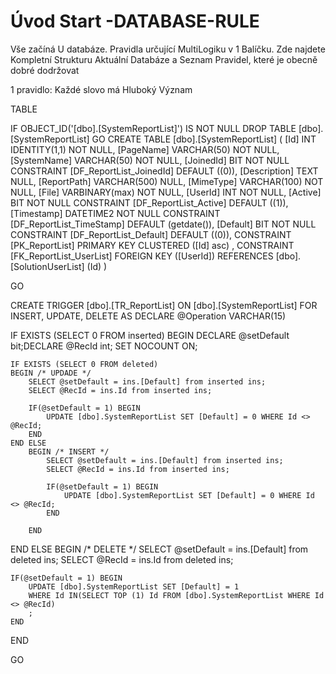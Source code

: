 ﻿# Úvod   Start -DATABASE-RULE  

Vše začíná U databáze. 
Pravidla určující MultiLogiku v 1 Balíčku.
Zde najdete Kompletní Strukturu Aktuální Databáze
a Seznam Pravidel, které je obecně dobré dodržovat

1 pravidlo: Každé slovo má Hluboký Význam

TABLE


 IF OBJECT_ID('[dbo].[SystemReportList]') IS NOT NULL 
 DROP TABLE [dbo].[SystemReportList] 
 GO
 CREATE TABLE [dbo].[SystemReportList] ( 
 [Id]           INT              IDENTITY(1,1)          NOT NULL,
 [PageName]     VARCHAR(50)                             NOT NULL,
 [SystemName]   VARCHAR(50)                             NOT NULL,
 [JoinedId]     BIT                                     NOT NULL  CONSTRAINT [DF_ReportList_JoinedId] DEFAULT ((0)),
 [Description]  TEXT                                        NULL,
 [ReportPath]   VARCHAR(500)                                NULL,
 [MimeType]     VARCHAR(100)                            NOT NULL,
 [File]         VARBINARY(max)                          NOT NULL,
 [UserId]       INT                                     NOT NULL,
 [Active]       BIT                                     NOT NULL  CONSTRAINT [DF_ReportList_Active] DEFAULT ((1)),
 [Timestamp]    DATETIME2                               NOT NULL  CONSTRAINT [DF_ReportList_TimeStamp] DEFAULT (getdate()),
 [Default]      BIT                                     NOT NULL  CONSTRAINT [DF_ReportList_Default] DEFAULT ((0)),
 CONSTRAINT   [PK_ReportList]  PRIMARY KEY CLUSTERED    ([Id] asc) ,
 CONSTRAINT [FK_ReportList_UserList] FOREIGN KEY ([UserId]) REFERENCES [dbo].[SolutionUserList] (Id) )
 
 
 GO
 
 CREATE   TRIGGER [dbo].[TR_ReportList] ON [dbo].[SystemReportList]
FOR INSERT, UPDATE, DELETE
AS
DECLARE @Operation VARCHAR(15)
 
IF EXISTS (SELECT 0 FROM inserted)
BEGIN
	DECLARE @setDefault bit;DECLARE @RecId int;
	SET NOCOUNT ON;

    IF EXISTS (SELECT 0 FROM deleted)
    BEGIN /* UPDADE */
		SELECT @setDefault = ins.[Default] from inserted ins;
		SELECT @RecId = ins.Id from inserted ins;

		IF(@setDefault = 1) BEGIN
			UPDATE [dbo].SystemReportList SET [Default] = 0 WHERE Id <> @RecId; 		
		END
	END ELSE
		BEGIN /* INSERT */
			SELECT @setDefault = ins.[Default] from inserted ins;
			SELECT @RecId = ins.Id from inserted ins;

			IF(@setDefault = 1) BEGIN
				UPDATE [dbo].SystemReportList SET [Default] = 0 WHERE Id <> @RecId; 		
			END
		
		END
END ELSE 
BEGIN /* DELETE */
	SELECT @setDefault = ins.[Default] from deleted ins;
	SELECT @RecId = ins.Id from deleted ins;

	IF(@setDefault = 1) BEGIN
		UPDATE [dbo].SystemReportList SET [Default] = 1  
		WHERE Id IN(SELECT TOP (1) Id FROM [dbo].SystemReportList WHERE Id <> @RecId)
		;
	END
END

 GO